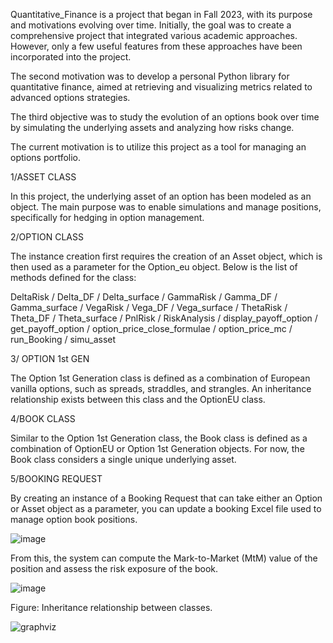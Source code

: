 Quantitative_Finance is a project that began in Fall 2023, with its purpose and motivations evolving over time. Initially, the goal was to create a comprehensive project that integrated various academic approaches. However, only a few useful features from these approaches have been incorporated into the project.

The second motivation was to develop a personal Python library for quantitative finance, aimed at retrieving and visualizing metrics related to advanced options strategies.

The third objective was to study the evolution of an options book over time by simulating the underlying assets and analyzing how risks change.

The current motivation is to utilize this project as a tool for managing an options portfolio.

1/ASSET CLASS

In this project, the underlying asset of an option has been modeled as an object. The main purpose was to enable simulations and manage positions, specifically for hedging in option management.

2/OPTION CLASS

The instance creation first requires the creation of an Asset object, which is then used as a parameter for the Option_eu object. Below is the list of methods defined for the class:

DeltaRisk / Delta_DF / Delta_surface / GammaRisk / Gamma_DF / Gamma_surface / VegaRisk / Vega_DF / Vega_surface / ThetaRisk / Theta_DF / Theta_surface / PnlRisk / RiskAnalysis /  display_payoff_option / get_payoff_option / option_price_close_formulae / option_price_mc / run_Booking / simu_asset

3/ OPTION 1st GEN

The Option 1st Generation class is defined as a combination of European vanilla options, such as spreads, straddles, and strangles. An inheritance relationship exists between this class and the OptionEU class.

4/BOOK CLASS

Similar to the Option 1st Generation class, the Book class is defined as a combination of OptionEU or Option 1st Generation objects. For now, the Book class considers a single unique underlying asset.

5/BOOKING REQUEST

By creating an instance of a Booking Request that can take either an Option or Asset object as a parameter, you can update a booking Excel file used to manage option book positions.

![image](https://github.com/user-attachments/assets/409b6bb2-b3db-43cb-9c70-53fbab07939d)

From this, the system can compute the Mark-to-Market (MtM) value of the position and assess the risk exposure of the book.

![image](https://github.com/user-attachments/assets/f10715be-78a7-450b-a6b1-8fdcbdddbb9b)

Figure: Inheritance relationship between classes.

![graphviz](https://github.com/user-attachments/assets/c7cde25a-0317-4ea7-84bd-7d4e8f35b87a)
